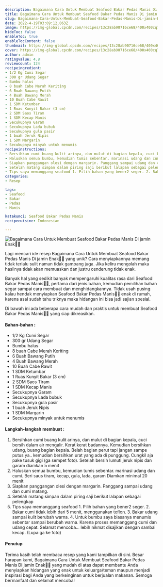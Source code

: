 ```yaml
---
description: Bagaimana Cara Untuk Membuat Seafood Bakar Pedas Manis Di jamin Enak"
title: Bagaimana Cara Untuk Membuat Seafood Bakar Pedas Manis Di jamin Enak
slug: Bagaimana-Cara-Untuk-Membuat-Seafood-Bakar-Pedas-Manis-Di-jamin-Enak
date: 2022-4-19T03:09:12.063Z
image: https://img-global.cpcdn.com/recipes/13c28ab90716ce68/400x400cq70/photo.jpg
hideToc: false
enableToc: true
enableTocContent: false
thumbnail: https://img-global.cpcdn.com/recipes/13c28ab90716ce68/400x400cq70/photo.jpg
cover: https://img-global.cpcdn.com/recipes/13c28ab90716ce68/400x400cq70/photo.jpg
author: admin
ratingvalue: 4.8
reviewcount: 124
recipeingredient:
- 1/2 Kg Cumi Segar
- 300 gr Udang Segar
- Bumbu halus
- 8 buah Cabe Merah Keriting
- 6 Buah Bawang Putih
- 4 Buah Bawang Merah
- 10 Buah Cabe Rawit
- 1 SDM Ketumbar
- 1 Ruas Kunyit Bakar (3 cm)
- 2 SDM Saos Tiram
- 1 SDM Kecap Manis
- Secukupnya Garam
- Secukupnya Lada bubuk
- Secukupnya gula pasir
- 1 buah Jeruk Nipis
- 1 SDM Margarin
- Secukupnya minyak untuk menumis
recipeinstructions:
- Bersihkan cumi buang kulit arinya, dan mulut di bagian kepala, cuci bersih dalam air mengalir. Kerat kerat badannya. Kemudian bersihkan udang, buang bagian kepala. Belah bagian perut tapi jangan sampe putus ya.. kemudian bersihkan urat yang ada di punggung. Cungkil aja pake tusuk gigi (ga sempet foto). Setelah bersih lumuti jeruk nipis dan garam diamkan 5 menit
- Haluskan semua bumbu, kemudian tumis sebentar. marinasi udang dan cumi. Beri saus tiram, kecap, gula, lada, garam Diamkan minimal 20 menit
- Siapkan panggangan olesi dengan margarin. Panggang sampai udang dan cumi matang.
- Setelah matang simpan dalam piring saji berikut lalapan sebagai pelengkap
- Tips saya memanggang seafood 1. Pilih bahan yang bener2 seger. 2. Bakar cumi tidak lebih dari 5 menit, menggunakan teflon. 3. Bakar udang sampai kulit berubah warna. 4. Untuk bumbu saya biasanya menumis sebentar sampai berubah warna. Karena proses memanggang cumi dan udang cepat. Selamat mencoba... lebih nikmat disajikan dengan sambai kecap. (Lupa ga ke foto)
categories:
- Resep

tags:
- Seafood
- Bakar
- Pedas
- Manis

katakunci: Seafood Bakar Pedas Manis
recipecuisine: Indonesian

---
```


![Bagaimana Cara Untuk Membuat Seafood Bakar Pedas Manis Di jamin Enak👩‍🍳](https://img-global.cpcdn.com/recipes/13c28ab90716ce68/400x400cq70/photo.jpg)

Lagi mencari ide resep Bagaimana Cara Untuk Membuat Seafood Bakar Pedas Manis Di jamin Enak👩‍🍳 yang unik? Cara menyiapkannya memang tidak terlalu sulit namun tidak gampang juga. Jika keliru mengolah maka hasilnya tidak akan memuaskan dan justru cenderung tidak enak.

Banyak hal yang sedikit banyak mempengaruhi kualitas rasa dari Seafood Bakar Pedas Manis👩‍🍳, pertama dari jenis bahan, kemudian pemilihan bahan segar sampai cara membuat dan menghidangkannya. Tidak usah pusing kalau hendak menyiapkan Seafood Bakar Pedas Manis👩‍🍳 enak di rumah, karena asal sudah tahu triknya maka hidangan ini bisa jadi sajian spesial.

Di bawah ini ada beberapa cara mudah dan praktis untuk membuat Seafood Bakar Pedas Manis👩‍🍳 yang siap dikreasikan.

<!--inarticleads1-->

#### Bahan-bahan :

- 1/2 Kg Cumi Segar
- 300 gr Udang Segar
- Bumbu halus
- 8 buah Cabe Merah Keriting
- 6 Buah Bawang Putih
- 4 Buah Bawang Merah
- 10 Buah Cabe Rawit
- 1 SDM Ketumbar
- 1 Ruas Kunyit Bakar (3 cm)
- 2 SDM Saos Tiram
- 1 SDM Kecap Manis
- Secukupnya Garam
- Secukupnya Lada bubuk
- Secukupnya gula pasir
- 1 buah Jeruk Nipis
- 1 SDM Margarin
- Secukupnya minyak untuk menumis

<!--inarticleads2-->

#### Langkah-langkah membuat :

1. Bersihkan cumi buang kulit arinya, dan mulut di bagian kepala, cuci bersih dalam air mengalir. Kerat kerat badannya. Kemudian bersihkan udang, buang bagian kepala. Belah bagian perut tapi jangan sampe putus ya.. kemudian bersihkan urat yang ada di punggung. Cungkil aja pake tusuk gigi (ga sempet foto). Setelah bersih lumuti jeruk nipis dan garam diamkan 5 menit
1. Haluskan semua bumbu, kemudian tumis sebentar. marinasi udang dan cumi. Beri saus tiram, kecap, gula, lada, garam Diamkan minimal 20 menit
1. Siapkan panggangan olesi dengan margarin. Panggang sampai udang dan cumi matang.
1. Setelah matang simpan dalam piring saji berikut lalapan sebagai pelengkap
1. Tips saya memanggang seafood 1. Pilih bahan yang bener2 seger. 2. Bakar cumi tidak lebih dari 5 menit, menggunakan teflon. 3. Bakar udang sampai kulit berubah warna. 4. Untuk bumbu saya biasanya menumis sebentar sampai berubah warna. Karena proses memanggang cumi dan udang cepat. Selamat mencoba... lebih nikmat disajikan dengan sambai kecap. (Lupa ga ke foto)

#### Penutup

Terima kasih telah membaca resep yang kami tampilkan di sini. Besar harapan kami, Bagaimana Cara Untuk Membuat Seafood Bakar Pedas Manis Di jamin Enak👩‍🍳 yang mudah di atas dapat membantu Anda menyiapkan hidangan yang enak untuk keluarga/teman maupun menjadi inspirasi bagi Anda yang berkeinginan untuk berjualan makanan. Semoga bermanfaat dan selamat mencoba!